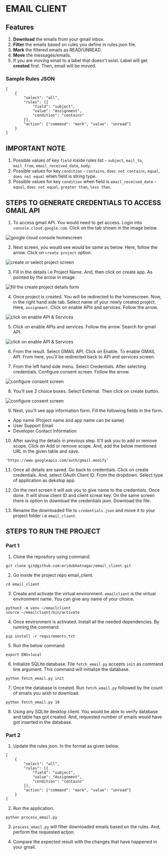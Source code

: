 # EMAIL CLIENT

## Features

1. **Download** the emails from your gmail inbox.
2. **Filter** the emails based on rules you define in rules.json file.
3. **Mark** the filtered emails as READ/UNREAD.
4. **Move** the messages/emails. 
5. If you are moving email to a label that doesn't exist. Label will get **created** first. Then, email will be moved.

### Sample Rules JSON

```
[
    {
        "select": "all",
        "rules": [{
            "field": "subject",
            "value": "Assignment",
            "condition": "contains"
        }],
        "action": {"command": "mark", "value": "unread"}
    }
]
```
## IMPORTANT NOTE

1. Possible values of key `field` inside rules list - `subject`, `mail_to`,
`mail_from`, `email_received_date`, `body`.
2. Possible values for key `condition` - `contains`, `does not contains`, `equal`, `does not equal` when field is string type.
3. Possible values for key `condition` when field is `email_received_date` - `equal`, `does not equal`, `greater than`, `less than`.    

## STEPS TO GENERATE CREDENTIALS TO ACCESS GMAIL API

1. To access gmail API. You would need to get access. Login into 
`console.cloud.google.com`. Click on the tab shown in the image below. 

![google cloud console homescreen](/screenshots/homescreen.png)

2. Next screen, you would see would be same as below. Here, follow the arrow.
Click on `create project` option.

![create or select project screen](/screenshots/create_project_1.png)

3. Fill in the details i.e Project Name. And, then click on create app. 
As pointed by the arrow in image.

![fill the create project details form](/screenshots/create_project_2.png)

4. Once project is created. You will be redirected to the homescreen. 
Now, in the right hand side tab. Select name of your newly created project.
Here, `assignment`. Click on enable APIs and services. Follow the arrow.

![click on enable API & Services](/screenshots/api_services_1.png)

5. Click on enable APIs and services. Follow the arrow. Search
for gmail API.

![click on enable API & Services](/screenshots/api_services_2.png)

6. From the result. Select GMAIL API. Click on Enable. 
To enable GMAIL API. From here, you'll be redirected back to API and services screen. 

7. From the left hand side menu. Select Credentials. After selecting credentials. Configure consent screen. Follow the arrow.

![configure consent screen](/screenshots/configure_consent_screen.png)

8. You'll see 2 choice boxes. Select External. Then click on create button.

![configure consent screen](/screenshots/consent_screen_2.png)

9. Next, you'll see app information form. Fill the following fields in the form. 
- App name (Project name and app name can be same)
- User Support Email
- Developer Contact Information

10. After saving the details in previous step. It'll ask you to add or remove
scope. Click on Add or remove scope. And, add the below mentioned URL in the
given table and save.

```
'https://www.googleapis.com/auth/gmail.modify'

```
11. Once all details are saved. Go back to credentials. Click on create credentials. And, select OAuth Client ID. From the dropdown. Select
type of application as dekstop app. 

12. On the next screen it will ask you to give name to the credentials. 
Once done. It will show client ID and client screat key. On the
same screen there is option to download the credentials json. 
Download the file. 

13. Rename the downloaded file to `credentials.json` and move it to 
your project folder i.e `email_client`.



## STEPS TO RUN THE PROJECT

### Part 1

1. Clone the repository using command.

```
git clone git@github.com:mridubhatnagar/email_client.git

```

2. Go inside the project repo email_client. 

```
cd email_client
```

3. Create and activate the virtual environment.
`emailclient` is the virtual environment name. You can give any name of your choice.

```
python3 -m venv ~/emailclient
source ~/emailclient/bin/activate
```

4. Once environment is activated. Install all the needed dependencies.
By running the command.

```
pip install -r requirements.txt
```

5. Run the below command. 

```
export ENV=local
```

6. Initialize SQLite database. File `fetch_email.py` accepts `init` as
command line argument. This command will initialize the database. 

```
python fetch_email.py init
```

7. Once the database is created. Run `fetch_email.py` followed by the count of emails you wish to download. 

```
python fetch_email.py 10
```
8. Using any SQLite desktop client. You would be able to verify database and table has got created. And, requested number of emails would have got inserted
in the database. 


### Part 2

1. Update the rules json. In the format as given below.

```
[
    {
        "select": "all",
        "rules": [{
            "field": "subject",
            "value": "Assignment",
            "condition": "contains"
        }],
        "action": {"command": "mark", "value": "unread"}
    }
]
```

2. Run the application.
```
python process_email.py
```
3. `process_email.py` will filter downloaded emails based on the rules. And, perform the requested action.

4. Compare the expected result with the changes that have happened in your gmail.
